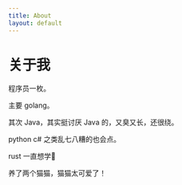 ```yaml
---
title: About
layout: default
---
```

# 关于我

程序员一枚。

主要 golang。

其次 Java，其实挺讨厌 Java 的，又臭又长，还很绕。

python c# 之类乱七八糟的也会点。

rust 一直想学🤔️

养了两个猫猫，猫猫太可爱了！
